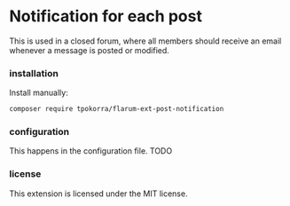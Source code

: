 # Notification for each post

This is used in a closed forum, where all members should receive an email whenever a message is posted or modified.

### installation

Install manually:

```bash
composer require tpokorra/flarum-ext-post-notification
```

### configuration

This happens in the configuration file. TODO

### license

This extension is licensed under the MIT license.
